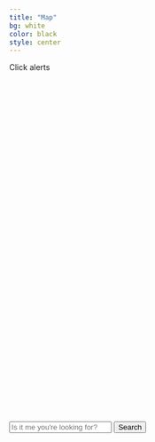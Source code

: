 ```yaml
---
title: "Map"
bg: white
color: black
style: center
---
```


<div id="alert">
	Click alerts
</div>
<div id="usmap" style="width: 930px; height: 630px;">
</div>
<form class="searchform cf">
	<input type="text" placeholder="Is it me you're looking for?">
	<button type="submit">
		Search
	</button>
</form>
